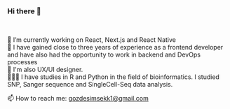 ### Hi there 👋

 <br/>
 
🔭 I’m currently working on React, Next.js  and React Native<br/>
🌱 I have gained close to three years of experience as a frontend developer and have also had the opportunity to work in backend and DevOps processes <br/>
🎨 I'm also UX/UI designer. <br/>
👩🏽‍💻 I have studies in R and Python in the field of bioinformatics. I studied SNP, Sanger sequence and SingleCell-Seq data analysis. <br/>

📫 How to reach me: gozdesimsekk1@gmail.com <br/>



